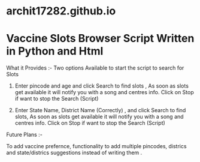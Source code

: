# archit17282.github.io


 
# Vaccine Slots Browser Script Written in Python and Html 

What it Provides :-
Two options Available to start the script to search for Slots 

1. Enter pincode and age and click Search to find slots , As soon as slots get available it will notify you with a song and centres info. 
   Click on Stop if want to stop the Search (Script)
   
2. Enter State Name, District Name (Correctly) , and click Search to find slots, As soon as slots get available it will notify you with a song and centres info. 
   Click on Stop if want to stop the Search (Script)

Future Plans :-

To add vaccine prefernce, functionality to add multiple pincodes, districs and state/districs suggestions instead of writing them .

